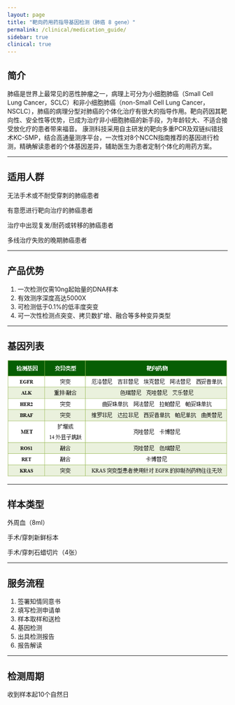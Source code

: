 ```yaml
---
layout: page
title: "靶向药用药指导基因检测（肺癌 8 gene）"
permalink: /clinical/medication_guide/
sidebar: true
clinical: true
---
```


## 简介

肺癌是世界上最常见的恶性肿瘤之一，病理上可分为小细胞肺癌（Small Cell Lung Cancer，SCLC）和非小细胞肺癌（non-Small Cell Lung Cancer，NSCLC），肺癌的病理分型对肺癌的个体化治疗有很大的指导作用。靶向药因其靶向性、安全性等优势，已成为治疗非小细胞肺癌的新手段，为年龄较大、不适合接受放化疗的患者带来福音。
康测科技采用自主研发的靶向多重PCR及双链纠错技术KC-SMP，结合高通量测序平台，一次性对8个NCCN指南推荐的基因进行检测，精确解读患者的个体基因差异，辅助医生为患者定制个体化的用药方案。

---

## 适用人群

无法手术或不耐受穿刺的肺癌患者

有意愿进行靶向治疗的肺癌患者

治疗中出现复发/耐药或转移的肺癌患者

多线治疗失败的晚期肺癌患者 

---

## 产品优势

1. 一次检测仅需10ng起始量的DNA样本	
2. 有效测序深度高达5000X
3. 可检测低于0.1%的低丰度突变
3. 可一次性检测点突变、拷贝数扩增、融合等多种变异类型

---

## 基因列表

<img src="/image/clinical/lung_cancer_medication_guide/gene_table.png">
<br />

---

## 样本类型

外周血（8ml）

手术/穿刺新鲜标本

手术/穿刺石蜡切片（4张）

---

## 服务流程

1. 签署知情同意书
2. 填写检测申请单
3. 样本取样和送检
4. 基因检测
5. 出具检测报告
6. 报告解读

---

## 检测周期

收到样本起10个自然日
